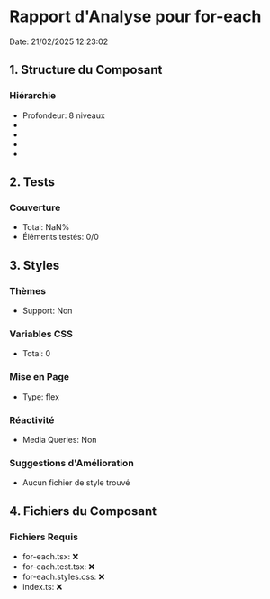 # Rapport d'Analyse pour for-each

Date: 21/02/2025 12:23:02

## 1. Structure du Composant

### Hiérarchie

- Profondeur: 8 niveaux
- <unknown>
- <This>
- <This>
- <This>

## 2. Tests

### Couverture

- Total: NaN%
- Éléments testés: 0/0

## 3. Styles

### Thèmes

- Support: Non

### Variables CSS

- Total: 0

### Mise en Page

- Type: flex

### Réactivité

- Media Queries: Non

### Suggestions d'Amélioration

- Aucun fichier de style trouvé

## 4. Fichiers du Composant

### Fichiers Requis

- for-each.tsx: ❌
- for-each.test.tsx: ❌
- for-each.styles.css: ❌
- index.ts: ❌
